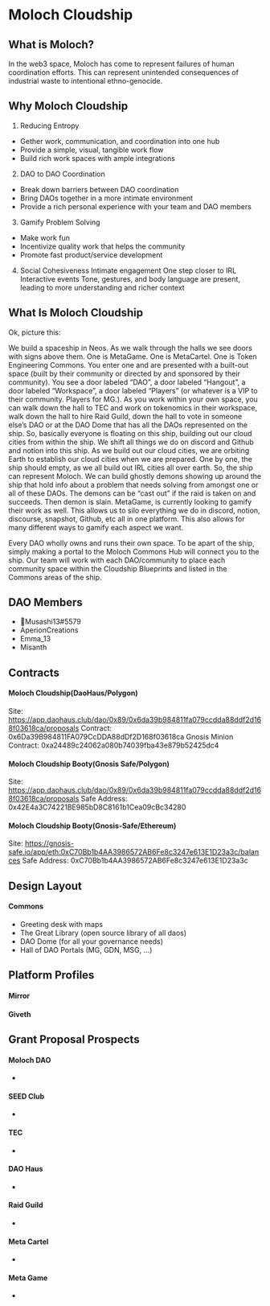 # Moloch Cloudship

## What is Moloch?

In the web3 space, Moloch has come to represent failures of human coordination efforts. This can represent unintended consequences of industrial waste to intentional ethno-genocide.

## Why Moloch Cloudship

1. Reducing Entropy
* Gether work, communication, and coordination into one hub
* Provide a simple, visual, tangible work flow
* Build rich work spaces with ample integrations
2. DAO to DAO Coordination
* Break down barriers between DAO coordination
* Bring DAOs together in a more intimate environment
* Provide a rich personal experience with your team and DAO members
3. Gamify Problem Solving
* Make work fun
* Incentivize quality work that helps the community
* Promote fast product/service development
4. Social Cohesiveness
Intimate engagement
One step closer to IRL
Interactive events
Tone, gestures, and body language are present, leading to more understanding and richer context

## What Is Moloch Cloudship

Ok, picture this:

We build a spaceship in Neos. As we walk through the halls we see doors with signs above them. One is MetaGame. One is MetaCartel. One is Token Engineering Commons. You enter one and are presented with a built-out space (built by their community or directed by and sponsored by their community). You see a door labeled “DAO”, a door labeled “Hangout”, a door labeled “Workspace”, a door labeled “Players” (or whatever is a VIP to their community. Players for MG.). As you work within your own space, you can walk down the hall to TEC and work on tokenomics in their workspace, walk down the hall to hire Raid Guild, down the hall to vote in someone else’s DAO or at the DAO Dome that has all the DAOs represented on the ship. So, basically everyone is floating on this ship, building out our cloud cities from within the ship. We shift all things we do on discord and Github and notion into this ship. As we build out our cloud cities, we are orbiting Earth to establish our cloud cities when we are prepared. One by one, the ship should empty, as we all build out IRL cities all over earth. So, the ship can represent Moloch. We can build ghostly demons showing up around the ship that hold info about a problem that needs solving from amongst one or all of these DAOs. The demons can be “cast out” if the raid is taken on and succeeds. Then demon is slain. MetaGame, is currently looking to gamify their work as well. This allows us to silo everything we do in discord, notion, discourse, snapshot, Github, etc all in one platform. This also allows for many different ways to gamify each aspect we want.

Every DAO wholly owns and runs their own space. To be apart of the ship, simply making a portal to the Moloch Commons Hub will connect you to the ship. Our team will work with each DAO/community to place each community space within the Cloudship Blueprints and listed in the Commons areas of the ship.

## DAO Members

* 🐙Musashi13#5579
* AperionCreations
* Emma_13
* Misanth

## Contracts

#### Moloch Cloudship(DaoHaus/Polygon)
Site: https://app.daohaus.club/dao/0x89/0x6da39b984811fa079ccdda88ddf2d168f03618ca/proposals
Contract: 0x6Da39B984811FA079CcDDA88dDf2D168f03618ca
Gnosis Minion Contract: 0xa24489c24062a080b74039fba43e879b52425dc4

#### Moloch Cloudship Booty(Gnosis Safe/Polygon)
Site: https://app.daohaus.club/dao/0x89/0x6da39b984811fa079ccdda88ddf2d168f03618ca/proposals
Safe Address: 0x42E4a3C74221BE985bD8C8161b1Cea09cBc34280

#### Moloch Cloudship Booty(Gnosis-Safe/Ethereum)
Site: https://gnosis-safe.io/app/eth:0xC70Bb1b4AA3986572AB6Fe8c3247e613E1D23a3c/balances
Safe Address: 0xC70Bb1b4AA3986572AB6Fe8c3247e613E1D23a3c

## Design Layout

#### Commons

* Greeting desk with maps
* The Great Library (open source library of all daos)
* DAO Dome (for all your governance needs)
* Hall of DAO Portals (MG, GDN, MSG, ...)

## Platform Profiles

#### Mirror


#### Giveth


## Grant Proposal Prospects

#### Moloch DAO
* 

#### SEED Club
* 

#### TEC
* 

#### DAO Haus
* 

#### Raid Guild
* 

#### Meta Cartel
* 

#### Meta Game
*
